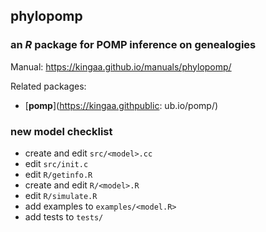 ## **phylopomp**

### an *R* package for POMP inference on genealogies

Manual: https://kingaa.github.io/manuals/phylopomp/

Related packages:

- [**pomp**](https://kingaa.githpublic:
ub.io/pomp/)

### new model checklist

- create and edit `src/<model>.cc`
- edit `src/init.c`
- edit `R/getinfo.R`
- create and edit `R/<model>.R`
- edit `R/simulate.R`
- add examples to `examples/<model.R>`
- add tests to `tests/`
